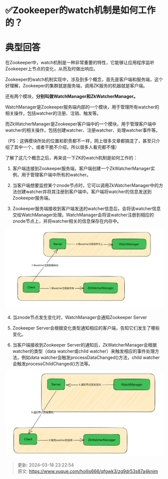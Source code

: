 # ✅Zookeeper的watch机制是如何工作的？

# 典型回答


在Zookeeper中，watch机制是一种非常重要的特性，它能够让应用程序监听Zookeeper上节点的变化，从而及时做出响应。



Zookeeper的watch机制实现中，涉及到多个概念，首先是客户端和服务端，这个好理解，Zookeeper的集群就是服务端，调用ZK服务的机器就是客户端。



还有两个模块，**分别叫做WatchManager和ZkWatcherManager。**



WatchManager是Zookeeper服务端内部的一个模块，用于管理所有watcher的相关操作，包括watcher的注册、注销、触发等。



而ZkWatcherManager是Zookeeper客户端中的一个模块，用于管理客户端中watcher的相关操作，包括创建watcher、注册watcher、处理watcher事件等。



（PS：这俩模块所处的位置和职责都不一样，网上很多文章都搞混了，甚至只介绍了其中一个，或者干脆不介绍，所以很多人看完都不懂）



了解了这几个概念之后，再来说一下ZK的watch机制是如何工作的：



1. 客户端连接到Zookeeper服务端，客户端创建一个ZkWatcherManager实例，用于管理客户端中所有的watcher。



2. 当客户端想要监控某个znode节点时，它可以调用ZkWatcherManager中的方法创建watcher并将其注册到客户端中。客户端将watcher的信息发送到Zookeeper服务端。



3. Zookeeper服务端接收到客户端发送的watcher信息后，会将该watcher信息交给WatchManager处理。WatchManager会将该watcher注册到相应的znode节点上，并将watcher相关的信息保存在内存中。



![1677912683921-9e88d23a-2733-425e-a9b6-a477b4d53b32.png](./img/ubk0rJ4UhJ88NFJ1/1677912683921-9e88d23a-2733-425e-a9b6-a477b4d53b32-064042.png)



4. 当znode节点发生变化时，WatchManager会通知Zookeeper Server



5. Zookeeper Server会根据变化类型通知相应的客户端，告知它们发生了哪些变化。



6. 当客户端接收到Zookeeper Server的通知后，ZkWatcherManager会根据watcher的类型（data watcher或child watcher）来触发相应的事件处理方法，例如data watcher会触发processDataChanged()方法，child watcher会触发processChildChanged()方法等。



![1677913724274-14acefb4-8bc7-4853-9d1b-4c3603ab634f.png](./img/ubk0rJ4UhJ88NFJ1/1677913724274-14acefb4-8bc7-4853-9d1b-4c3603ab634f-520080.png)



> 更新: 2024-03-18 23:22:54  
> 原文: <https://www.yuque.com/hollis666/qfgwk3/zg9dr53s87a4knim>
